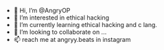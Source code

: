 - 👋 Hi, I’m @AngryOP
- 👀 I’m interested in ethical hacking
- 🌱 I’m currently learning ethical hacking and c lang.
- 💞️ I’m looking to collaborate on ...
- 📫 reach me at angryy.beats in instagram

<!---
AngryOP/AngryOP is a ✨ special ✨ repository because its `README.md` (this file) appears on your GitHub profile.
You can click the Preview link to take a look at your changes.
--->
